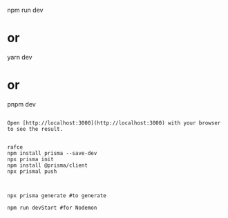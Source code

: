 npm run dev

# or

yarn dev

# or

pnpm dev

```

Open [http://localhost:3000](http://localhost:3000) with your browser to see the result.


rafce
npm install prisma --save-dev
npx prisma init
npm install @prisma/client
npx prismal push



npx prisma generate #to generate

npm run devStart #for Nodemon
```
